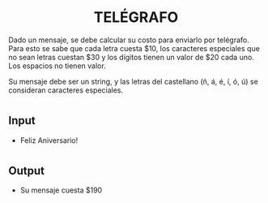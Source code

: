 # <h1 align="center">TELÉGRAFO</h1>

Dado un mensaje, se debe calcular su costo para enviarlo por telégrafo. Para esto se sabe que cada letra cuesta $10, los caracteres especiales que no sean letras cuestan $30 y los dígitos tienen un valor de $20 cada uno. Los espacios no tienen valor.

Su mensaje debe ser un string, y las letras del castellano (ñ, á, é, í, ó, ú) se consideran caracteres especiales.

# <h2>Input</h2>
* Feliz Aniversario!

# <h2>Output</h2>
* Su mensaje cuesta $190
